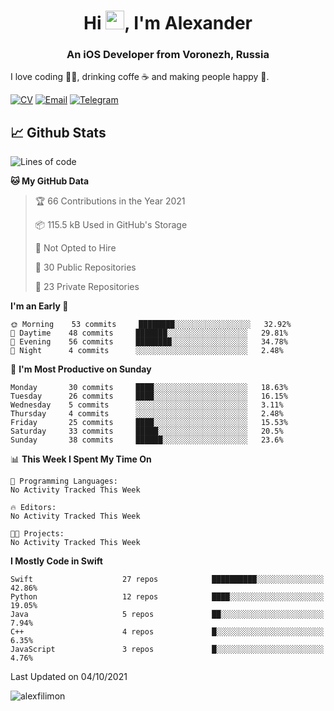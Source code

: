 <h1 align="center">Hi <img src="https://raw.githubusercontent.com/MartinHeinz/MartinHeinz/master/wave.gif" width="30px">, I'm Alexander</h1>
<h3 align="center">An iOS Developer from Voronezh, Russia</h3>

I love coding 👨‍💻, drinking coffe ☕️ and making people happy 🎊.

[![CV](https://img.shields.io/badge/CV-Александр%20Филимонов-14b420)](http://alexfilimon.github.io/)
[![Email](https://img.shields.io/badge/Email-as.filimonov@mail.ru-f39f37)](mailto:as.filimonov@mail.ru)
[![Telegram](https://img.shields.io/badge/Telegram-alexfilimon-1686b1)](https://t.me/alexfilimon)

## 📈 Github Stats

<!--START_SECTION:waka-->
![Lines of code](https://img.shields.io/badge/From%20Hello%20World%20I%27ve%20Written-365656%20lines%20of%20code-blue)

**🐱 My GitHub Data** 

> 🏆 66 Contributions in the Year 2021
 > 
> 📦 115.5 kB Used in GitHub's Storage 
 > 
> 🚫 Not Opted to Hire
 > 
> 📜 30 Public Repositories 
 > 
> 🔑 23 Private Repositories  
 > 
**I'm an Early 🐤** 

```text
🌞 Morning    53 commits     ████████░░░░░░░░░░░░░░░░░   32.92% 
🌆 Daytime    48 commits     ███████░░░░░░░░░░░░░░░░░░   29.81% 
🌃 Evening    56 commits     ████████░░░░░░░░░░░░░░░░░   34.78% 
🌙 Night      4 commits      ░░░░░░░░░░░░░░░░░░░░░░░░░   2.48%

```
📅 **I'm Most Productive on Sunday** 

```text
Monday       30 commits     ████░░░░░░░░░░░░░░░░░░░░░   18.63% 
Tuesday      26 commits     ████░░░░░░░░░░░░░░░░░░░░░   16.15% 
Wednesday    5 commits      ░░░░░░░░░░░░░░░░░░░░░░░░░   3.11% 
Thursday     4 commits      ░░░░░░░░░░░░░░░░░░░░░░░░░   2.48% 
Friday       25 commits     ████░░░░░░░░░░░░░░░░░░░░░   15.53% 
Saturday     33 commits     █████░░░░░░░░░░░░░░░░░░░░   20.5% 
Sunday       38 commits     ██████░░░░░░░░░░░░░░░░░░░   23.6%

```


📊 **This Week I Spent My Time On** 

```text
💬 Programming Languages: 
No Activity Tracked This Week

🔥 Editors: 
No Activity Tracked This Week

🐱‍💻 Projects: 
No Activity Tracked This Week

```

**I Mostly Code in Swift** 

```text
Swift                    27 repos            ██████████░░░░░░░░░░░░░░░   42.86% 
Python                   12 repos            ████░░░░░░░░░░░░░░░░░░░░░   19.05% 
Java                     5 repos             ██░░░░░░░░░░░░░░░░░░░░░░░   7.94% 
C++                      4 repos             █░░░░░░░░░░░░░░░░░░░░░░░░   6.35% 
JavaScript               3 repos             █░░░░░░░░░░░░░░░░░░░░░░░░   4.76%

```



 Last Updated on 04/10/2021
<!--END_SECTION:waka-->

<img align="center" src="https://github-readme-stats.vercel.app/api?username=alexfilimon&show_icons=true" alt="alexfilimon" />
